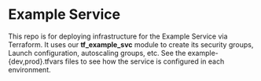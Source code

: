 # Example Service

This repo is for deploying infrastructure for the Example Service via
Terraform.  It uses our __tf_example_svc__ module to create its security
groups, Launch configuration, autoscaling groups, etc.  See the
example-{dev,prod}.tfvars files to see how the service is configured in each
environment.

